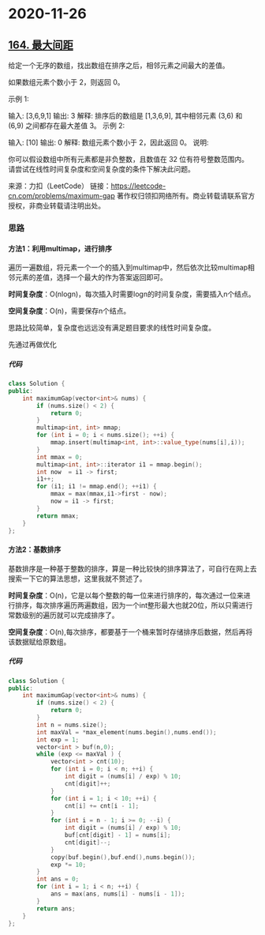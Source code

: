 # 2020-11-26

## [164. 最大间距](https://leetcode-cn.com/problems/maximum-gap/)



给定一个无序的数组，找出数组在排序之后，相邻元素之间最大的差值。

如果数组元素个数小于 2，则返回 0。

示例 1:

输入: [3,6,9,1]
输出: 3
解释: 排序后的数组是 [1,3,6,9], 其中相邻元素 (3,6) 和 (6,9) 之间都存在最大差值 3。
示例 2:

输入: [10]
输出: 0
解释: 数组元素个数小于 2，因此返回 0。
说明:

你可以假设数组中所有元素都是非负整数，且数值在 32 位有符号整数范围内。
请尝试在线性时间复杂度和空间复杂度的条件下解决此问题。

来源：力扣（LeetCode）
链接：https://leetcode-cn.com/problems/maximum-gap
著作权归领扣网络所有。商业转载请联系官方授权，非商业转载请注明出处。

### 思路

#### 方法1：利用multimap，进行排序

遍历一遍数组，将元素一个一个的插入到multimap中，然后依次比较multimap相邻元素的差值，选择一个最大的作为答案返回即可。



**时间复杂度**：O(nlogn)，每次插入时需要logn的时间复杂度，需要插入n个结点。

**空间复杂度**：O(n)，需要保存n个结点。

思路比较简单，复杂度也远远没有满足题目要求的线性时间复杂度。

先通过再做优化



##### 代码

```cpp
class Solution {
public:
    int maximumGap(vector<int>& nums) {
        if (nums.size() < 2) {
            return 0;
        }
        multimap<int, int> mmap;
        for (int i = 0; i < nums.size(); ++i) {
            mmap.insert(multimap<int, int>::value_type(nums[i],i));
        }
        int mmax = 0;
        multimap<int, int>::iterator i1 = mmap.begin();
        int now  = i1 -> first;
        i1++;
        for (i1; i1 != mmap.end(); ++i1) {
            mmax = max(mmax,i1->first - now);
            now = i1 -> first;
        }
        return mmax;
    }
};
```



#### 方法2：基数排序

基数排序是一种基于整数的排序，算是一种比较快的排序算法了，可自行在网上去搜索一下它的算法思想，这里我就不赘述了。

**时间复杂度**：O(n)，它是以每个整数的每一位来进行排序的，每次通过一位来进行排序，每次排序遍历两遍数组，因为一个int整形最大也就20位，所以只需进行常数级别的遍历就可以完成排序了。

**空间复杂度**：O(n),每次排序，都要基于一个桶来暂时存储排序后数据，然后再将该数据赋给原数组。



##### 代码

```cpp
class Solution {
public:
    int maximumGap(vector<int>& nums) {
        if (nums.size() < 2) {
            return 0;
        }
        int n = nums.size();
        int maxVal = *max_element(nums.begin(),nums.end());
        int exp = 1;
        vector<int > buf(n,0);
        while (exp <= maxVal ) {
            vector<int > cnt(10);
            for (int i = 0; i < n; ++i) {
                int digit = (nums[i] / exp) % 10;
                cnt[digit]++;
            }
            for (int i = 1; i < 10; ++i) {
                cnt[i] += cnt[i - 1];
            }
            for (int i = n - 1; i >= 0; --i) {
                int digit = (nums[i] / exp) % 10;
                buf[cnt[digit] - 1] = nums[i];
                cnt[digit]--; 
            }
            copy(buf.begin(),buf.end(),nums.begin());
            exp *= 10;
        }
        int ans = 0;
        for (int i = 1; i < n; ++i) {
            ans = max(ans, nums[i] - nums[i - 1]);
        }
        return ans;
    }
};
```

